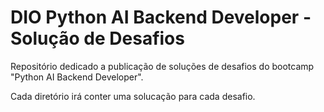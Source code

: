 # DIO Python AI Backend Developer - Solução de Desafios

Repositório dedicado a publicação de soluções de desafios do bootcamp "Python AI Backend Developer".

Cada diretório irá conter uma solucação para cada desafio.

